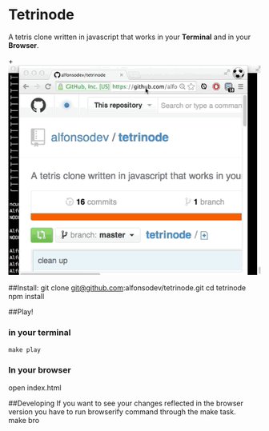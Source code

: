 Tetrinode
=========
A tetris clone written in javascript that works in your **Terminal** and in your **Browser**.  

+![image](https://github.com/alfonsodev/tetrinode/blob/master/tetrinode.gif)  


##Install:
    git clone git@github.com:alfonsodev/tetrinode.git
    cd tetrinode
    npm install

##Play!  
### in your terminal  
    make play  

### In your browser  
  open index.html  

##Developing
If you want to see your changes reflected in the browser version you have to run browserify command through the make task.  
    make bro

